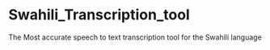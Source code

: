 # Swahili_Transcription_tool
The Most accurate speech to text transcription tool for the Swahili language
